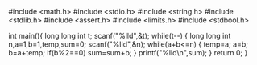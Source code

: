 #include <math.h>
#include <stdio.h>
#include <string.h>
#include <stdlib.h>
#include <assert.h>
#include <limits.h>
#include <stdbool.h>

int main(){
    long long int t;
    scanf("%lld",&t);
    while(t--)
    {
        long long int n,a=1,b=1,temp,sum=0;
        scanf("%lld",&n);
        while(a+b<=n)
        {
            temp=a;
            a=b;
            b=a+temp;
            if(b%2==0)
            sum=sum+b;
        }
        printf("%lld\n",sum);
    }
return 0;
}
